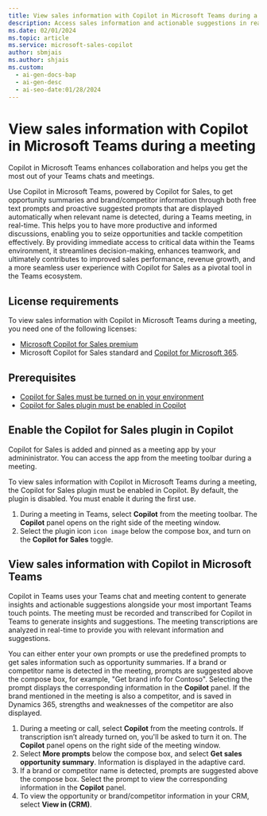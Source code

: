 ```yaml
---
title: View sales information with Copilot in Microsoft Teams during a meeting
description: Access sales information and actionable suggestions in real-time with Copilot in Teams, leveraging meeting transcriptions and prompts.
ms.date: 02/01/2024
ms.topic: article
ms.service: microsoft-sales-copilot
author: sbmjais
ms.author: shjais
ms.custom:
  - ai-gen-docs-bap
  - ai-gen-desc
  - ai-seo-date:01/28/2024
---
```


# View sales information with Copilot in Microsoft Teams during a meeting

Copilot in Microsoft Teams enhances collaboration and helps you get the most out of your Teams chats and meetings. 

Use Copilot in Microsoft Teams, powered by Copilot for Sales, to get opportunity summaries and brand/competitor information through both free text prompts and proactive suggested prompts that are displayed automatically when relevant name is detected, during a Teams meeting, in real-time. This helps you to have more productive and informed discussions, enabling you to seize opportunities and tackle competition effectively. By providing immediate access to critical data within the Teams environment, it streamlines decision-making, enhances teamwork, and ultimately contributes to improved sales performance, revenue growth, and a more seamless user experience with Copilot for Sales as a pivotal tool in the Teams ecosystem.

## License requirements

To view sales information with Copilot in Microsoft Teams during a meeting, you need one of the following licenses:
- [Microsoft Copilot for Sales premium](https://www.microsoft.com/ai/microsoft-sales-copilot#featuresandpricing)
- Microsoft Copilot for Sales standard and [Copilot for Microsoft 365](https://www.microsoft.com/microsoft-365/enterprise/copilot-for-microsoft-365#Pricing).

## Prerequisites

- [Copilot for Sales must be turned on in your environment](suggested-replies.md)
- [Copilot for Sales plugin must be enabled in Copilot](#enable-the-copilot-for-plugin)

## Enable the Copilot for Sales plugin in Copilot

Copilot for Sales is added and pinned as a meeting app by your admininistrator. You can access the app from the meeting toolbar during a meeting.

To view sales information with Copilot in Microsoft Teams during a meeting, the Copilot for Sales plugin must be enabled in Copilot. By default, the plugin is disabled. You must enable it during the first use.

1. During a meeting in Teams, select **Copilot** from the meeting toolbar. The **Copilot** panel opens on the right side of the meeting window.
2. Select the plugin icon `icon image` below the compose box, and turn on the **Copilot for Sales** toggle.

## View sales information with Copilot in Microsoft Teams

Copilot in Teams uses your Teams chat and meeting content to generate insights and actionable suggestions alongside your most important Teams touch points. The meeting must be recorded and transcribed for Copilot in Teams to generate insights and suggestions. The meeting transcriptions are analyzed in real-time to provide you with relevant information and suggestions.

You can either enter your own prompts or use the predefined prompts to get sales information such as opportunity summaries. If a brand or competitor name is detected in the meeting, prompts are suggested above the compose box, for example, "Get brand info for Contoso". Selecting the prompt displays the corresponding information in the **Copilot** panel. If the brand mentioned in the meeting is also a competitor, and is saved in Dynamics 365, strengths and weaknesses of the competitor are also displayed.

1. During a meeting or call, select **Copilot** from the meeting controls. If transcription isn’t already turned on, you'll be asked to turn it on. The **Copilot** panel opens on the right side of the meeting window.
1. Select **More prompts** below the compose box, and select **Get sales opportunity summary**. Information is displayed in the adaptive card.
1. If a brand or competitor name is detected, prompts are suggested above the compose box. Select the prompt to view the corresponding information in the **Copilot** panel.
1.  To view the opportunity or brand/competitor information in your CRM, select **View in (CRM)**.
